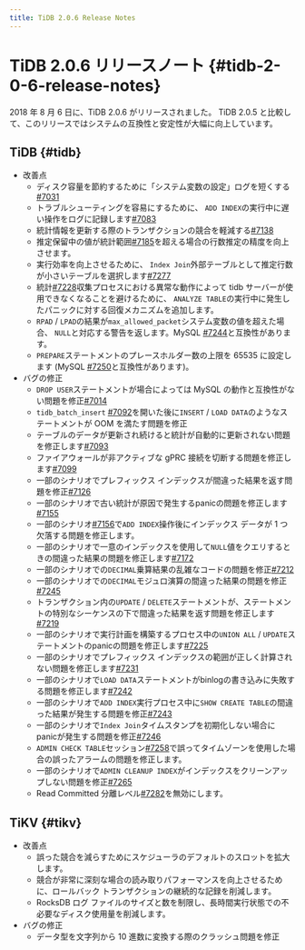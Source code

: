 ```yaml
---
title: TiDB 2.0.6 Release Notes
---
```


# TiDB 2.0.6 リリースノート {#tidb-2-0-6-release-notes}

2018 年 8 月 6 日に、TiDB 2.0.6 がリリースされました。 TiDB 2.0.5 と比較して、このリリースではシステムの互換性と安定性が大幅に向上しています。

## TiDB {#tidb}

-   改善点
    -   ディスク容量を節約するために「システム変数の設定」ログを短くする[#7031](https://github.com/pingcap/tidb/pull/7031)
    -   トラブルシューティングを容易にするために、 `ADD INDEX`の実行中に遅い操作をログに記録します[#7083](https://github.com/pingcap/tidb/pull/7083)
    -   統計情報を更新する際のトランザクションの競合を軽減する[#7138](https://github.com/pingcap/tidb/pull/7138)
    -   推定保留中の値が統計範囲[#7185](https://github.com/pingcap/tidb/pull/7185)を超える場合の行数推定の精度を向上させます。
    -   実行効率を向上させるために、 `Index Join`外部テーブルとして推定行数が小さいテーブルを選択します[#7277](https://github.com/pingcap/tidb/pull/7277)
    -   統計[#7228](https://github.com/pingcap/tidb/pull/7228)収集プロセスにおける異常な動作によって tidb サーバーが使用できなくなることを避けるために、 `ANALYZE TABLE`の実行中に発生したパニックに対する回復メカニズムを追加します。
    -   `RPAD` / `LPAD`の結果が`max_allowed_packet`システム変数の値を超えた場合、 `NULL`と対応する警告を返します。MySQL [#7244](https://github.com/pingcap/tidb/pull/7244)と互換性があります。
    -   `PREPARE`ステートメントのプレースホルダー数の上限を 65535 に設定します (MySQL [#7250](https://github.com/pingcap/tidb/pull/7250)と互換性があります)。
-   バグの修正
    -   `DROP USER`ステートメントが場合によっては MySQL の動作と互換性がない問題を修正[#7014](https://github.com/pingcap/tidb/pull/7014)
    -   `tidb_batch_insert` [#7092](https://github.com/pingcap/tidb/pull/7092)を開いた後に`INSERT` / `LOAD DATA`のようなステートメントが OOM を満たす問題を修正
    -   テーブルのデータが更新され続けると統計が自動的に更新されない問題を修正します[#7093](https://github.com/pingcap/tidb/pull/7093)
    -   ファイアウォールが非アクティブな gPRC 接続を切断する問題を修正します[#7099](https://github.com/pingcap/tidb/pull/7099)
    -   一部のシナリオでプレフィックス インデックスが間違った結果を返す問題を修正[#7126](https://github.com/pingcap/tidb/pull/7126)
    -   一部のシナリオで古い統計が原因で発生するpanicの問題を修正します[#7155](https://github.com/pingcap/tidb/pull/7155)
    -   一部のシナリオ[#7156](https://github.com/pingcap/tidb/pull/7156)で`ADD INDEX`操作後にインデックス データが 1 つ欠落する問題を修正します。
    -   一部のシナリオで一意のインデックスを使用して`NULL`値をクエリするときの間違った結果の問題を修正します[#7172](https://github.com/pingcap/tidb/pull/7172)
    -   一部のシナリオでの`DECIMAL`乗算結果の乱雑なコードの問題を修正[#7212](https://github.com/pingcap/tidb/pull/7212)
    -   一部のシナリオでの`DECIMAL`モジュロ演算の間違った結果の問題を修正[#7245](https://github.com/pingcap/tidb/pull/7245)
    -   トランザクション内の`UPDATE` / `DELETE`ステートメントが、ステートメントの特別なシーケンスの下で間違った結果を返す問題を修正します[#7219](https://github.com/pingcap/tidb/pull/7219)
    -   一部のシナリオで実行計画を構築するプロセス中の`UNION ALL` / `UPDATE`ステートメントのpanicの問題を修正します[#7225](https://github.com/pingcap/tidb/pull/7225)
    -   一部のシナリオでプレフィックス インデックスの範囲が正しく計算されない問題を修正します[#7231](https://github.com/pingcap/tidb/pull/7231)
    -   一部のシナリオで`LOAD DATA`ステートメントがbinlogの書き込みに失敗する問題を修正します[#7242](https://github.com/pingcap/tidb/pull/7242)
    -   一部のシナリオで`ADD INDEX`実行プロセス中に`SHOW CREATE TABLE`の間違った結果が発生する問題を修正[#7243](https://github.com/pingcap/tidb/pull/7243)
    -   一部のシナリオで`Index Join`タイムスタンプを初期化しない場合にpanicが発生する問題を修正[#7246](https://github.com/pingcap/tidb/pull/7246)
    -   `ADMIN CHECK TABLE`セッション[#7258](https://github.com/pingcap/tidb/pull/7258)で誤ってタイムゾーンを使用した場合の誤ったアラームの問題を修正します。
    -   一部のシナリオで`ADMIN CLEANUP INDEX`がインデックスをクリーンアップしない問題を修正[#7265](https://github.com/pingcap/tidb/pull/7265)
    -   Read Committed 分離レベル[#7282](https://github.com/pingcap/tidb/pull/7282)を無効にします。

## TiKV {#tikv}

-   改善点
    -   誤った競合を減らすためにスケジューラのデフォルトのスロットを拡大します。
    -   競合が非常に深刻な場合の読み取りパフォーマンスを向上させるために、ロールバック トランザクションの継続的な記録を削減します。
    -   RocksDB ログ ファイルのサイズと数を制限し、長時間実行状態での不必要なディスク使用量を削減します。
-   バグの修正
    -   データ型を文字列から 10 進数に変換する際のクラッシュ問題を修正
